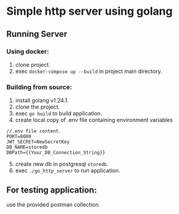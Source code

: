 # Simple http server using golang

## Running Server

### Using docker:

1. clone project.
2. exec `docker-compose up --build` in project main directory.

### Building from source:

1. install golang v1.24.1.
2. clone the project.
3. exec `go build` to build application.
4. create local copy of .env file containing environment variables

```
//.env file content.
PORT=8080
JWT_SECRET=NewSecretKey
DB_NAME=storedb
DBPath={{Your_DB_Connection_String}}
```

5. create new db in postgresql `storedb`.
6. exec `./go_http_server` to run application.

## For testing application:

use the provided postman collection.
